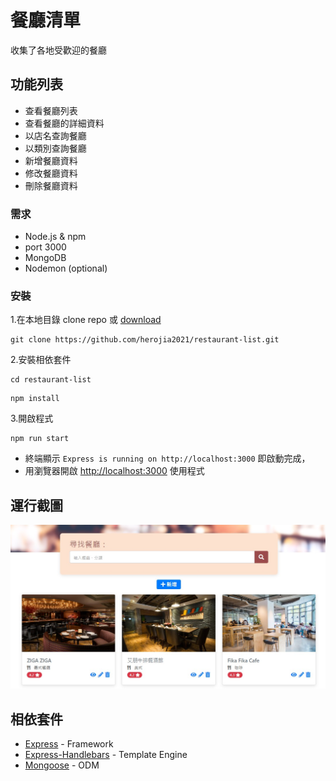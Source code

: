 # 餐廳清單

收集了各地受歡迎的餐廳

## 功能列表

- 查看餐廳列表
- 查看餐廳的詳細資料
- 以店名查詢餐廳
- 以類別查詢餐廳
- 新增餐廳資料
- 修改餐廳資料
- 刪除餐廳資料

### 需求

- Node.js & npm
- port 3000
- MongoDB
- Nodemon (optional)

### 安裝

1.在本地目錄 clone repo 或 [download](https://github.com/herojia2021/restaurant-list/archive/refs/heads/master.zip)

```
git clone https://github.com/herojia2021/restaurant-list.git
```

2.安裝相依套件

```
cd restaurant-list
```

```
npm install
```

3.開啟程式

```
npm run start
```

- 終端顯示 `Express is running on http://localhost:3000` 即啟動完成，
- 用瀏覽器開啟 [http://localhost:3000](http://localhost:3000) 使用程式

## 運行截圖

![首頁](/public/img/index.jpg)

## 相依套件

- [Express](https://www.npmjs.com/package/express) - Framework
- [Express-Handlebars](https://www.npmjs.com/package/express-handlebars) - Template Engine
- [Mongoose](https://www.npmjs.com/package/mongoose) - ODM
